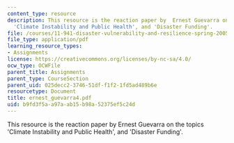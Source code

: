 ```yaml
---
content_type: resource
description: This resource is the reaction paper by  Ernest Guevarra on the topics
  'Climate Instability and Public Health', and 'Disaster Funding'.
file: /courses/11-941-disaster-vulnerability-and-resilience-spring-2005/b9fd3f5aa97aab15b98a52375ef5c24d_ernest_guevarra4.pdf
file_type: application/pdf
learning_resource_types:
- Assignments
license: https://creativecommons.org/licenses/by-nc-sa/4.0/
ocw_type: OCWFile
parent_title: Assignments
parent_type: CourseSection
parent_uid: 025decc2-3746-51df-f1f2-1fd5ad489b6e
resourcetype: Document
title: ernest_guevarra4.pdf
uid: b9fd3f5a-a97a-ab15-b98a-52375ef5c24d
---
```

This resource is the reaction paper by  Ernest Guevarra on the topics 'Climate Instability and Public Health', and 'Disaster Funding'.